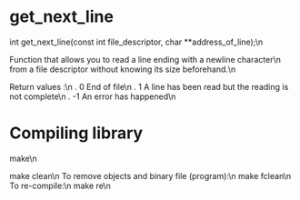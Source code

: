 # get_next_line

int     get_next_line(const int file_descriptor, char **address_of_line);\n

Function that allows you to read a line ending with a newline character\n
from a file descriptor without knowing its size beforehand.\n

Return values :\n
.   0 End of file\n
.   1 A line has been read but the reading is not complete\n
.  -1 An error has happened\n

# Compiling library 
make\n

make clean\n
To remove objects and binary file (program):\n
make fclean\n
To re-compile:\n
make re\n
